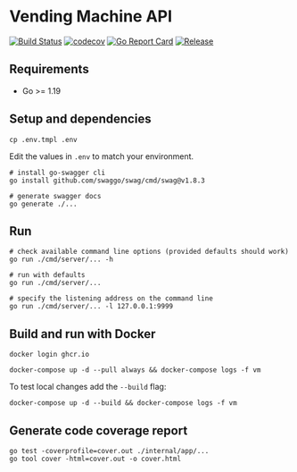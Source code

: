 # Vending Machine API

[![Build Status](https://github.com/mehiX/vending-machine-api/actions/workflows/ci.yml/badge.svg?branch=main)](https://github.com/features/actions)
[![codecov](https://codecov.io/gh/mehiX/vending-machine-api/branch/main/graph/badge.svg?token=DR9TYNBWAK)](https://codecov.io/gh/mehiX/vending-machine-api)
[![Go Report Card](https://goreportcard.com/badge/github.com/mehiX/vending-machine-api)](https://goreportcard.com/report/github.com/mehiX/vending-machine-api)
[![Release](https://img.shields.io/github/release/mehiX/vending-machine-api.svg?style=flat-square)](https://github.com/mehiX/vending-machine-api/releases)

## Requirements

- Go >= 1.19

## Setup and dependencies

```
cp .env.tmpl .env
```

Edit the values in `.env` to match your environment.

```
# install go-swagger cli
go install github.com/swaggo/swag/cmd/swag@v1.8.3

# generate swagger docs
go generate ./...
```

## Run 

```
# check available command line options (provided defaults should work)
go run ./cmd/server/... -h

# run with defaults
go run ./cmd/server/...

# specify the listening address on the command line
go run ./cmd/server/... -l 127.0.0.1:9999
```

## Build and run with Docker

```
docker login ghcr.io

docker-compose up -d --pull always && docker-compose logs -f vm
```

To test local changes add the `--build` flag:

```
docker-compose up -d --build && docker-compose logs -f vm
```

## Generate code coverage report

```shell
go test -coverprofile=cover.out ./internal/app/...
go tool cover -html=cover.out -o cover.html
```